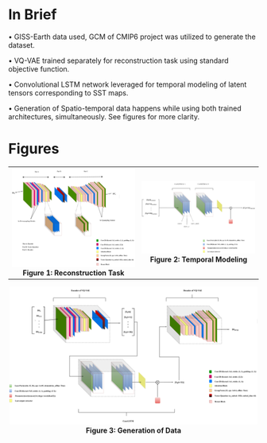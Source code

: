 # In Brief

• GISS-Earth data used, GCM of CMIP6 project was utilized to generate the dataset.

• VQ-VAE trained separately for reconstruction task using standard objective function.

• Convolutional LSTM network leveraged for temporal modeling of latent tensors corresponding to SST maps.

• Generation of Spatio-temporal data happens while using both trained architectures, simultaneously. See figures for more clarity.

# Figures

<!-- First row: Two side-by-side figures -->
<table>
  <tr>
    <td align="center">
      <img src="extras/vq-vae.png" width="400"/><br/>
      <strong>Figure 1: Reconstruction Task</strong>
    </td>
    <td align="center">
      <img src="extras/convlstm.png" width="400"/><br/>
      <strong>Figure 2: Temporal Modeling</strong>
    </td>
  </tr>
</table>

<!-- Second row: One centered figure -->
<p align="center">
  <img src="extras/Generation.png" width="500"/><br/>
  <strong>Figure 3: Generation of Data</strong>
</p>
